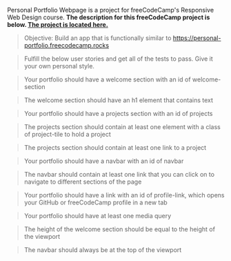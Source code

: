 Personal Portfolio Webpage is a project for freeCodeCamp's Responsive Web Design course.
**The description for this freeCodeCamp project is below. [The project is located here.](https://codepen.io/3y3l3ss0ur0b0r0s/full/abKYbXa)**

>Objective: Build an app that is functionally similar to https://personal-portfolio.freecodecamp.rocks

>Fulfill the below user stories and get all of the tests to pass. Give it your own personal style.

>Your portfolio should have a welcome section with an id of welcome-section

>The welcome section should have an h1 element that contains text

>Your portfolio should have a projects section with an id of projects

>The projects section should contain at least one element with a class of project-tile to hold a project

>The projects section should contain at least one link to a project

>Your portfolio should have a navbar with an id of navbar

>The navbar should contain at least one link that you can click on to navigate to different sections of the page

>Your portfolio should have a link with an id of profile-link, which opens your GitHub or freeCodeCamp profile in a new tab

>Your portfolio should have at least one media query

>The height of the welcome section should be equal to the height of the viewport

>The navbar should always be at the top of the viewport
